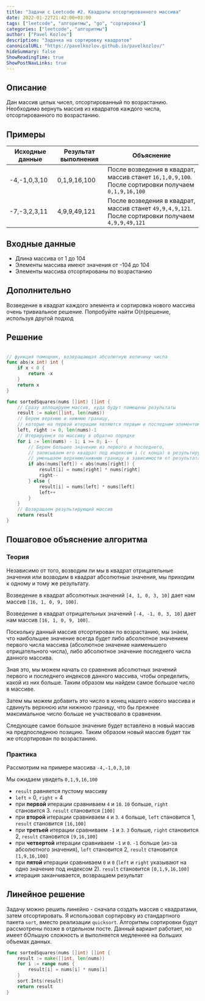 ```yaml
---
title: "Задачи с Leetcode #2. Квадраты отсортированного массива"
date: 2022-01-22T21:42:00+03:00
tags: ["leetcode", "алгоритмы", "go", "сортировка"]
categories: ["leetcode", "алгоритмы"]
author: ["Pavel Kozlov"]
description: "Задачка на сортировку квадратов"
canonicalURL: "https://pavelkozlov.github.io/pavelkozlov/"
hideSummary: false
ShowReadingTime: true
ShowPostNavLinks: true
---
```


## Описание

Дан массив целых чисел, отсортированный по возрастанию. Необходимо вернуть массив из квадратов каждого числа, отсортированного по возрастанию.

## Примеры

| Исходные данные | Результат выполнения | Объяснение                                                                                         |
|-----------------|----------------------|----------------------------------------------------------------------------------------------------|
| -4,-1,0,3,10    | 0,1,9,16,100         | После возведения в квадрат, массив станет `16,1,0,9,100`. После сортировки получаем `0,1,9,16,100` |
| -7,-3,2,3,11    | 4,9,9,49,121         | После возведения в квадрат, массив станет `49,9,4,9,121`. После сортировки получаем `4,9,9,49,121` |

## Входные данные

- Длина массива от 1 до 104
- Элементы массива имеют значения от -104 до 104
- Элементы массива отсортированы по возрастанию

## Дополнительно

Возведение в квадрат каждого элемента и сортировка нового массива очень тривиальное решение. Попробуйте найти O(n)решение, используя другой подход

## Решение

```go

// функция помощник, возвращающая абсолютную величину числа
func abs(x int) int {
    if x < 0 {
        return -x
    }
    return x
}

func sortedSquares(nums []int) []int {
	// Сразу аллоцируем массив, куда будут помещены результаты
	result := make([]int, len(nums))
	// Берем верхнюю и нижнюю границу,
	// которые на первой итерации являются первым и последним элементом
	left, right := 0, len(nums)-1
	// Итерируемся по массиву в обратно порядке
	for i := len(nums) - 1; i >= 0; i-- {
		// Берем большее значение из первого и последнего,
		// записываем его квадрат под индексом i (с конца) в результирующий массив
		// уменьшаем верхнюю/нижнюю границу в зависимости от результата сравнения
		if abs(nums[left]) < abs(nums[right]) {
			result[i] = nums[right] * nums[right]
			right--
		} else {
			result[i] = nums[left] * nums[left]
			left++
		}
	}
	// Возвращаем результирующий массив
	return result
}
```

## Пошаговое объяснение алгоритма

### Теория

Независимо от того, возводим ли мы в квадрат отрицательные значения или возводим в квадрат абсолютные значения, мы приходим к одному и тому же результату.

Возведение в квадрат абсолютных значений `[4, 1, 0, 3, 10]` дает нам массив `[16, 1, 0, 9, 100]`.

Возведение в квадрат отрицательных значений `[-4, -1, 0, 3, 10]` дает нам массив `[16, 1, 0, 9, 100]`.

Поскольку данный массив отсортирован по возрастанию, мы знаем, что наибольшее значение всегда будет либо абсолютное значением первого числа массива (абсолютное значение наименьшего отрицательного числа), либо абсолютное значение последнего числа данного массива.

Зная это, мы можем начать со сравнения абсолютных значений первого и последнего индексов данного массива, чтобы определить, какой из них больше. Таким образом мы найдем самое большое число в массиве. 

Затем мы можем добавить это число в конец нашего нового массива и сдвинуть верхнюю или нижнюю границу, что бы прежнее максимальное число больше не участвовало в сравнении.

Следующее самое большое значение будет вставлено в новый массив на предпоследнюю позицию. Таким образом новый массив будет так же отсортирован по возрастанию.

### Практика

Рассмотрим на примере массива `-4,-1,0,3,10`

Мы ожидаем увидеть `0,1,9,16,100`

- `result` равняется пустому массиву
- `left` = 0, `right` = 4
- при **первой** итерации сравниваем `4` и `10`. `10` больше, `right` становится 3. `result` становится `[100]`
- при **второй** итерации сравниваем `4` и `3`. `4` больше,  `left` становится 1, `result` становится `[16,100]`
- при **третьей** итерации сравниваем `-1` и `3`. `3` больше,  `right` становится 2, `result` становится `[9,16,100]`
- при **четвертой** итерации сравниваем `-1` и `0`. `-1` больше (из-за абсолютного значения),  `left` становится 2, `result` становится `[1,9,16,100]`
- при **пятой** итерации сравниваем `0` и `0` (`left` и `right` указывают на одно значение под индексом 2). `result` становится `[0,1,9,16,100]`
- итерация заканчивается, возвращаем результат

## Линейное решение

Задачу можно решить линейно - сначала создать массив с квадратами, затем отсортировать. Я использовал сортировку из стандартного пакета `sort`, вместо реализации `quicksort`. Алгоритмы сортировки будут рассмотрены позже в отдельном посте. Данный вариант работает, но имеет бОльшую сложность и выполняется медленнее на больших объемах данных.

```go
func sortedSquares(nums []int) []int {
	result := make([]int, len(nums))
	for i := range nums {
		result[i] = nums[i] * nums[i]
	}
	sort.Ints(result)
	return result
}
```